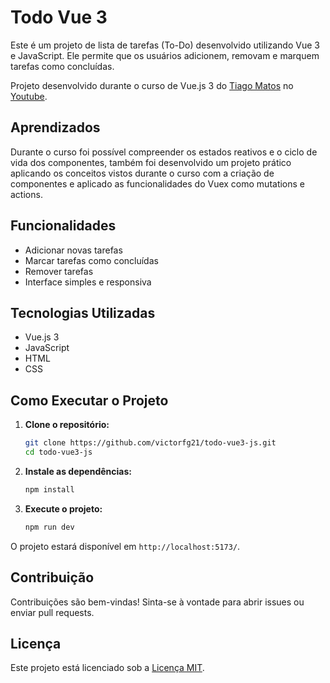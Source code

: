 # Todo Vue 3

Este é um projeto de lista de tarefas (To-Do) desenvolvido utilizando Vue 3 e JavaScript. Ele permite que os usuários adicionem, removam e marquem tarefas como concluídas.

Projeto desenvolvido durante o curso de Vue.js 3 do [Tiago Matos](https://github.com/tiagomatosweb) no [Youtube](https://www.youtube.com/playlist?list=PLcoYAcR89n-qTYqfWTGxXMnAvCqY3JF8w).

## Aprendizados

Durante o curso foi possível compreender os estados reativos e o ciclo de vida dos componentes, também foi desenvolvido um projeto prático aplicando os conceitos vistos durante o curso com a criação de componentes e aplicado as funcionalidades do Vuex como mutations e actions.

## Funcionalidades

- Adicionar novas tarefas
- Marcar tarefas como concluídas
- Remover tarefas
- Interface simples e responsiva

## Tecnologias Utilizadas

- Vue.js 3
- JavaScript
- HTML
- CSS

## Como Executar o Projeto

1. **Clone o repositório:**
   ```bash
   git clone https://github.com/victorfg21/todo-vue3-js.git
   cd todo-vue3-js
   ```

2. **Instale as dependências:**
   ```bash
   npm install
   ```

3. **Execute o projeto:**
   ```bash
   npm run dev
   ```

O projeto estará disponível em `http://localhost:5173/`.

## Contribuição

Contribuições são bem-vindas! Sinta-se à vontade para abrir issues ou enviar pull requests.

## Licença

Este projeto está licenciado sob a [Licença MIT](LICENSE).


